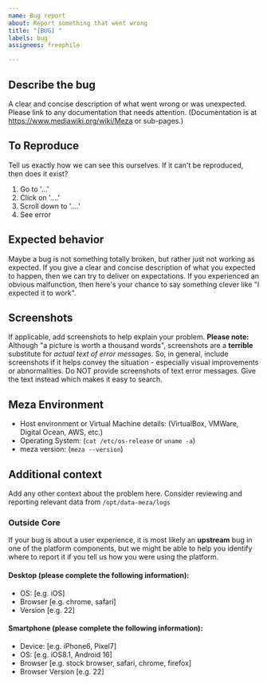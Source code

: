 ```yaml
---
name: Bug report
about: Report something that went wrong
title: "[BUG] "
labels: bug
assignees: freephile

---
```


## Describe the bug
A clear and concise description of what went wrong or was unexpected. Please link to any documentation that needs attention. (Documentation is at https://www.mediawiki.org/wiki/Meza or sub-pages.)

## To Reproduce
Tell us exactly how we can see this ourselves. If it can't be reproduced, then does it exist?
1. Go to '...'
2. Click on '....'
3. Scroll down to '....'
4. See error

## Expected behavior
Maybe a bug is not something totally broken, but rather just not working as expected. If you give a clear and concise description of what you expected to happen, then we can try to deliver on expectations. If you experienced an obvious malfunction, then here's your chance to say something clever like "I expected it to work".

## Screenshots
If applicable, add screenshots to help explain your problem. **Please note:** Although "a picture is worth a thousand words", screenshots are a **terrible** substitute for *actual text of error messages*. So, in general, include screenshots if it helps convey the situation - especially visual improvements or abnormalities. Do NOT provide screenshots of text error messages. Give the text instead which makes it easy to search.

## Meza Environment
- Host environment or Virtual Machine details: (VirtualBox, VMWare, Digital Ocean, AWS, etc.)
- Operating System: (`cat /etc/os-release` or `uname -a`)
- meza version: (`meza --version`)

## Additional context
Add any other context about the problem here. Consider reviewing and reporting relevant data from `/opt/data-meza/logs`

### Outside Core 
If your bug is about a user experience, it is most likely an **upstream** bug in one of the platform components, but we might be able to help you identify where to report it if you tell us how you were using the platform.

#### Desktop (please complete the following information):
 - OS: [e.g. iOS]
 - Browser [e.g. chrome, safari]
 - Version [e.g. 22]

#### Smartphone (please complete the following information):
 - Device: [e.g. iPhone6, Pixel7]
 - OS: [e.g. iOS8.1, Android 16]
 - Browser [e.g. stock browser, safari, chrome, firefox]
 - Browser Version [e.g. 22]
